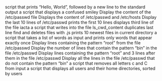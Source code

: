 script that prints “Hello, World”, followed by a new line to the standard output
 a script that displays a confused smiley
Display the content of the /etc/passwd file
Displays the content of /etc/passwd and /etc/hosts
Display the last 10 lines of /etc/passwd
prints the first 10 lines
displays third line of the file iacta
a script that writes into the file ls_cwd_content
duplicates last line
find and deletes files with .js
prints 10 newest files in current directory
 a script that takes a list of words as input and prints only words that appear exactly once
Display lines containing the pattern “root” from the file /etc/passwd
Display the number of lines that contain the pattern “bin” in the file /etc/passwd
Display lines containing the pattern “root” and 3 lines after them in the file /etc/passwd
Display all the lines in the file /etc/passwd that do not contain the pattern “bin”
a script that removes all letters c and C from input
a script that displays all users and their home directories, sorted by users
